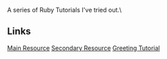 A series of Ruby Tutorials I've tried out.\

## Links
[Main Resource](https://www.tutorialspoint.com/ruby/index.htm)
[Secondary Resource](https://www.rubyguides.com/ruby-tutorial/)
[Greeting Tutorial](https://www.digitalocean.com/community/tutorials/how-to-write-your-first-ruby-program)
